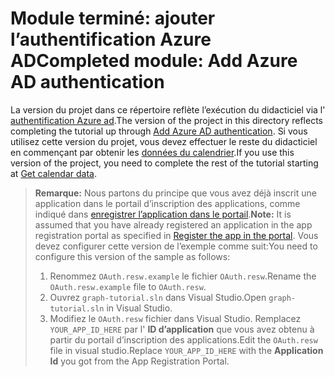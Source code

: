 # <a name="completed-module-add-azure-ad-authentication"></a><span data-ttu-id="959d3-101">Module terminé: ajouter l’authentification Azure AD</span><span class="sxs-lookup"><span data-stu-id="959d3-101">Completed module: Add Azure AD authentication</span></span>

<span data-ttu-id="959d3-102">La version du projet dans ce répertoire reflète l’exécution du didacticiel via l' [authentification Azure ad](https://docs.microsoft.com/graph/training/uwp-tutorial?tutorial-step=3).</span><span class="sxs-lookup"><span data-stu-id="959d3-102">The version of the project in this directory reflects completing the tutorial up through [Add Azure AD authentication](https://docs.microsoft.com/graph/training/uwp-tutorial?tutorial-step=3).</span></span> <span data-ttu-id="959d3-103">Si vous utilisez cette version du projet, vous devez effectuer le reste du didacticiel en commençant par obtenir les [données du calendrier](https://docs.microsoft.com/graph/training/uwp-tutorial?tutorial-step=4).</span><span class="sxs-lookup"><span data-stu-id="959d3-103">If you use this version of the project, you need to complete the rest of the tutorial starting at [Get calendar data](https://docs.microsoft.com/graph/training/uwp-tutorial?tutorial-step=4).</span></span>

> <span data-ttu-id="959d3-104">**Remarque:** Nous partons du principe que vous avez déjà inscrit une application dans le portail d’inscription des applications, comme indiqué dans [enregistrer l’application dans le portail](https://docs.microsoft.com/graph/training/uwp-tutorial?tutorial-step=2).</span><span class="sxs-lookup"><span data-stu-id="959d3-104">**Note:** It is assumed that you have already registered an application in the app registration portal as specified in [Register the app in the portal](https://docs.microsoft.com/graph/training/uwp-tutorial?tutorial-step=2).</span></span> <span data-ttu-id="959d3-105">Vous devez configurer cette version de l’exemple comme suit:</span><span class="sxs-lookup"><span data-stu-id="959d3-105">You need to configure this version of the sample as follows:</span></span>
>
> 1. <span data-ttu-id="959d3-106">Renommez `OAuth.resw.example` le fichier `OAuth.resw`.</span><span class="sxs-lookup"><span data-stu-id="959d3-106">Rename the `OAuth.resw.example` file to `OAuth.resw`.</span></span>
> 1. <span data-ttu-id="959d3-107">Ouvrez `graph-tutorial.sln` dans Visual Studio.</span><span class="sxs-lookup"><span data-stu-id="959d3-107">Open `graph-tutorial.sln` in Visual Studio.</span></span>
> 1. <span data-ttu-id="959d3-108">Modifiez le `OAuth.resw` fichier dans Visual Studio. Remplacez `YOUR_APP_ID_HERE` par l' **ID d’application** que vous avez obtenu à partir du portail d’inscription des applications.</span><span class="sxs-lookup"><span data-stu-id="959d3-108">Edit the `OAuth.resw` file in visual studio.Replace `YOUR_APP_ID_HERE` with the **Application Id** you got from the App Registration Portal.</span></span>